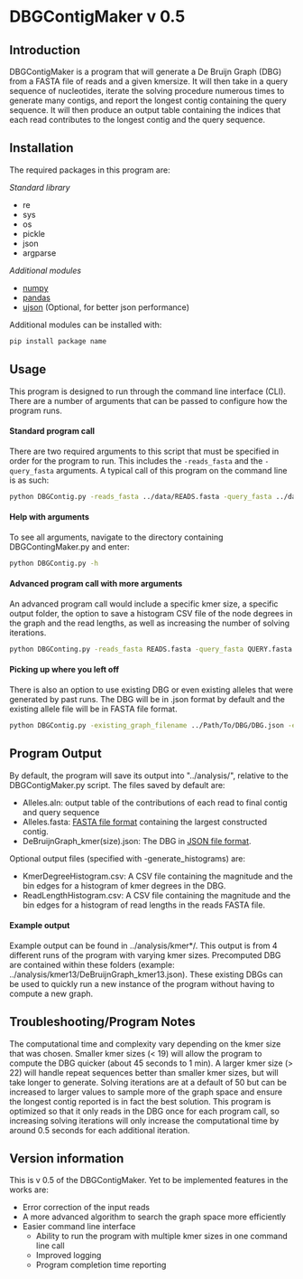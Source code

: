 # DBGContigMaker v 0.5
## Introduction
DBGContigMaker is a program that will generate a De Bruijn Graph (DBG) from a FASTA file of reads and a given kmersize. It will then take in a query sequence of nucleotides, iterate the solving procedure numerous times to generate many contigs, and report the longest contig containing the query sequence. It will then produce an output table containing the indices that each read contributes to the longest contig and the query sequence.

## Installation
The required packages in this program are:

*Standard library*
* re
* sys
* os
* pickle
* json
* argparse

*Additional modules*
* [numpy](https://numpy.org/)
* [pandas](https://pandas.pydata.org/)
* [ujson](https://github.com/ultrajson/ultrajson) (Optional, for better json performance)

Additional modules can be installed with:
```bash
pip install package name
```

## Usage
This program is designed to run through the command line interface (CLI). There are a number of arguments that can be passed to configure how the program runs.

#### Standard program call
There are two required arguments to this script that must be specified in order for the program to run. This includes the `-reads_fasta` and the `-query_fasta` arguments. A typical call of this program on the command line is as such:

```bash
python DBGContig.py -reads_fasta ../data/READS.fasta -query_fasta ../data/QUERY.fasta
```

#### Help with arguments
To see all arguments, navigate to the directory containing DBGContingMaker.py and enter:
```bash
python DBGContig.py -h
```

#### Advanced program call with more arguments
An advanced program call would include a specific kmer size, a specific output folder, the option to save a histogram CSV file of the node degrees in the graph and the read lengths, as well as increasing the number of solving iterations.
```bash
python DBGConting.py -reads_fasta READS.fasta -query_fasta QUERY.fasta -kmersize 33 -output_folder ../NewOutputFolder/ --generate_histograms -solving_iterations 100
```

#### Picking up where you left off
There is also an option to use existing DBG or even existing alleles that were generated by past runs. The DBG will be in .json format by default and the existing allele file will be in FASTA file format.
```bash
python DBGContig.py -existing_graph_filename ../Path/To/DBG/DBG.json -existing_allele ../Path/To/Existing/Allele/ALLELES.fasta
```

## Program Output
By default, the program will save its output into "../analysis/", relative to the DBGContigMaker.py script.
The files saved by default are:
* Alleles.aln: output table of the contributions of each read to final contig and query sequence
* Alleles.fasta: [FASTA file format](https://en.wikipedia.org/wiki/FASTA_format) containing the largest constructed contig.
* DeBruijnGraph_kmer(size).json: The DBG in [JSON file format](https://www.json.org/json-en.html).

Optional output files (specified with -generate_histograms) are:
* KmerDegreeHistogram.csv: A CSV file containing the magnitude and the bin edges for a histogram of kmer degrees in the DBG.
* ReadLengthHistogram.csv: A CSV file containing the magnitude and the bin edges for a histogram of read lengths in the reads FASTA file.

#### Example output
Example output can be found in ../analysis/kmer*/. This output is from 4 different runs of the program with varying kmer sizes. Precomputed DBG are contained within these folders (example: ../analysis/kmer13/DeBruijnGraph_kmer13.json). These existing DBGs can be used to quickly run a new instance of the program without having to compute a new graph.

## Troubleshooting/Program Notes
The computational time and complexity vary depending on the kmer size that was chosen. Smaller kmer sizes (< 19) will allow the program to compute the DBG quicker (about 45 seconds to 1 min). A larger kmer size (> 22) will handle repeat sequences better than smaller kmer sizes, but will take longer to generate. Solving iterations are at a default of 50 but can be increased to larger values to sample more of the graph space and ensure the longest contig reported is in fact the best solution. This program is optimized so that it only reads in the DBG once for each program call, so increasing solving iterations will only increase the computational time by around 0.5 seconds for each additional iteration.

## Version information
This is v 0.5 of the DBGContigMaker. Yet to be implemented features in the works are:
* Error correction of the input reads
* A more advanced algorithm to search the graph space more efficiently
* Easier command line interface
    * Ability to run the program with multiple kmer sizes in one command line call
    * Improved logging
    * Program completion time reporting
